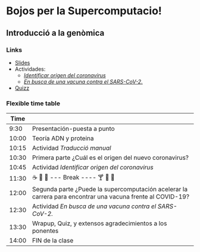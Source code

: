# Bojos per la Supercomputacio!

## Introducció a la genòmica

### Links

 - [Slides](https://drive.google.com/file/d/17Kdr5YMXj4B4koejy1ORPODLC_94Ah5X/view?usp=sharing)
 - Actividades:
   - [*Identificar origen del coronavirus*](https://docs.google.com/document/d/1LSZZfXvN0wD0eKuNfwwb7MGIlVJOFT13bw08V44BfWs/edit?usp=sharing)
   - [*En busca de una vacuna contra el SARS-CoV-2.*](https://docs.google.com/document/d/1PNOXQPVEHgXNo0RuJcTFX4w6P0_ZHuvNmNkJqcGOXKY/edit)
 - [Quizz](https://audience.ahaslides.com/5apzre224j)

### Flexible time table

| Time | |
|---|---|
| 9:30  | Presentación-puesta a punto |
| 10:00 | Teoría ADN y proteina |
| 10:15 | Actividad *Traducció manual* |
| 10:30 | Primera parte ¿Cuál es el origen del nuevo coronavirus? |
| 10:45 | Actividad *Identificar origen del coronavirus* |
| 11:30 | :coffee: :wine_glass: :beers:  --- Break ---- :cocktail: :lollipop: :croissant: |
| 12:00 | Segunda parte ¿Puede la supercomputación acelerar la carrera para encontrar una vacuna frente al COVID-19? |
| 12:30 | Actividad *En busca de una vacuna contra el SARS-CoV-2.* |
| 13:30 | Wrapup, Quiz, y extensos agradecimientos a los ponentes  |
| 14:00 | FIN de la clase |

